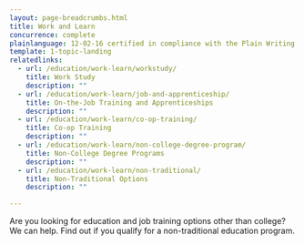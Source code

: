 ```yaml
---
layout: page-breadcrumbs.html
title: Work and Learn
concurrence: complete
plainlanguage: 12-02-16 certified in compliance with the Plain Writing Act
template: 1-topic-landing
relatedlinks:
  - url: /education/work-learn/workstudy/
    title: Work Study
    description: ""
  - url: /education/work-learn/job-and-apprenticeship/
    title: On-the-Job Training and Apprenticeships
    description: ""
  - url: /education/work-learn/co-op-training/
    title: Co-op Training
    description: ""
  - url: /education/work-learn/non-college-degree-program/
    title: Non-College Degree Programs
    description: ""
  - url: /education/work-learn/non-traditional/
    title: Non-Traditional Options
    description: ""

---
```


<div class="va-introtext">

Are you looking for education and job training options other than college? We can help. Find out if you qualify for a non-traditional education program.

</div>
